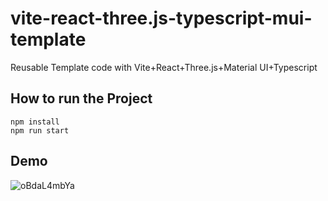 # vite-react-three.js-typescript-mui-template
Reusable Template code with Vite+React+Three.js+Material UI+Typescript

## How to run the Project
```javscript
npm install 
npm run start
```

## Demo
![oBdaL4mbYa](https://user-images.githubusercontent.com/84125955/167296703-737910c1-b81f-4fe8-81b7-4500f21f9a7c.gif)
